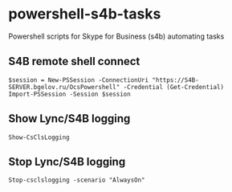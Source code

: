 # powershell-s4b-tasks
Powershell scripts for Skype for Business (s4b) automating tasks

## S4B remote shell connect
```
$session = New-PSSession -ConnectionUri "https://S4B-SERVER.bgelov.ru/OcsPowershell" -Credential (Get-Credential) 
Import-PSSession -Session $session 
```

## Show Lync/S4B logging
```
Show-CsClsLogging
```

## Stop Lync/S4B logging
```
Stop-csclslogging -scenario "AlwaysOn"
```
